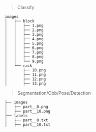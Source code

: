 > Classify

```shell
images
│   ├── block
│   │   ├── 1.png
│   │   ├── 2.png
│   │   ├── 3.png
│   │   ├── 4.png
│   │   ├── 5.png
│   │   ├── 6.png
│   │   ├── 7.png
│   │   ├── 8.png
│   │   └── 9.png
│   └── rack
│       ├── 10.png
│       ├── 11.png
│       ├── 12.png
│       ├── 13.png

```

> Segmentation/Obb/Pose/Detection

```shell
├── images
│   ├── part__0.png
│   ├── part__10.png
├── labels
│   ├── part__0.txt
│   ├── part__10.txt

```

